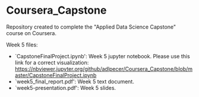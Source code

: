 # Coursera_Capstone
Repository created to complete the "Applied Data Science Capstone" course on Coursera.

Week 5 files:

- `CapstoneFinalProject.ipynb': Week 5 jupyter notebook. Please use this link for a correct visualization: https://nbviewer.jupyter.org/github/adlpecer/Coursera_Capstone/blob/master/CapstoneFinalProject.ipynb
- `week5_final_report.pdf': Week 5 text document.
- `week5-presentation.pdf': Week 5 slides.
